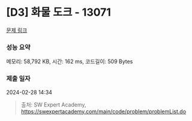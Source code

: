 # [D3] 화물 도크 - 13071 

[문제 링크](https://swexpertacademy.com/main/code/problem/problemDetail.do?contestProbId=AXxOiEN6SU0DFASZ) 

### 성능 요약

메모리: 58,792 KB, 시간: 162 ms, 코드길이: 509 Bytes

### 제출 일자

2024-02-28 14:34



> 출처: SW Expert Academy, https://swexpertacademy.com/main/code/problem/problemList.do